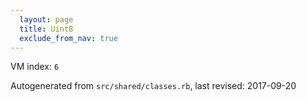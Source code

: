 ```yaml
---
  layout: page
  title: Uint8
  exclude_from_nav: true
---
```


  VM index: `6`

Autogenerated from `src/shared/classes.rb`, last revised: 2017-09-20